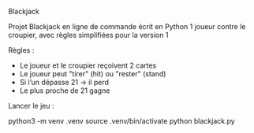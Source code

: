 Blackjack

Projet Blackjack en ligne de commande écrit en Python
1 joueur contre le croupier, avec règles simplifiées pour la version 1

Règles :

- Le joueur et le croupier reçoivent 2 cartes
- Le joueur peut "tirer" (hit) ou "rester" (stand)
- Si l’un dépasse 21 → il perd
- Le plus proche de 21 gagne


Lancer le jeu :

python3 -m venv .venv
source .venv/bin/activate
python blackjack.py

